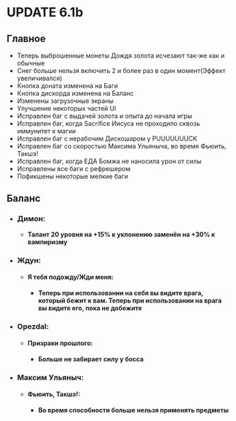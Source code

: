 # UPDATE 6.1b

## Главное

* Теперь выброшенные монеты Дождя золота исчезают так-же как и обычные
* Снег больше нельзя включить 2 и более раз в один момент(Эффект увеличивался)
* Кнопка доната изменена на Баги
* Кнопка дискорда изменена на Баланс
* Изменены загрузочные экраны
* Улучшение некоторых частей UI
* Исправлен баг с выдачей золота и опыта до начала игры
* Исправлен баг, когда Sacrifice Иисуса не проходило сквозь иммунитет к магии
* Исправлен баг с нерабочим Дискошаром у PUUUUUUUCK
* Исправлен баг со скоростью Максима Ульяныча, во время Фьюить, Такшэ!
* Исправлен баг, когда ЕДА Бомжа не наносила урон от силы
* Исправлены все баги с рефрешером
* Пофикшены некоторые мелкие баги

## Баланс

* ### Димон:
  * **Талант 20 уровня на +15% к уклонению заменён на +30% к вампиризму**
    
* ### Ждун:
  
  * #### Я тебя подожду/Жди меня:
    * **Теперь при использовании на себя вы видите врага, который бежит к вам. Теперь при использовании на врага вы видите его, пока не добежите**

* ### Opezdal:
  
  * #### Призраки прошлого:
    * **Больше не забирает силу у босса**
    
* ### Максим Ульяныч:
  
  * #### Фьюить, Такшэ!:
    * **Во время способности больше нельзя применять предметы**
